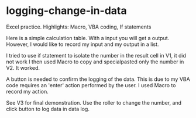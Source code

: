 # logging-change-in-data
Excel practice. Highlights: Macro, VBA coding, If statements

Here is a simple calculation table. With a input you will get a output. 
However, I would like to record my input and my output in a list. 

I tried to use if statement to isolate the number in the result cell in V1, it did not work
I then used Macro to copy and specialpasted only the number in V2. It worked. 

A button is needed to confirm the logging of the data. This is due to my VBA code requires an 'enter' action performed by the user. 
I used Macro to record my action. 

See V3 for final demonstration. Use the roller to change the number, and click button to log data in data log. 
